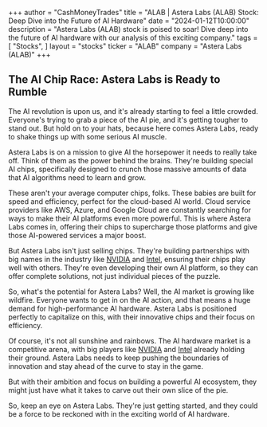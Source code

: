 +++
author = "CashMoneyTrades"
title = "ALAB |  Astera Labs (ALAB) Stock: Deep Dive into the Future of AI Hardware"
date = "2024-01-12T10:00:00"
description = "Astera Labs (ALAB) stock is poised to soar! Dive deep into the future of AI hardware with our analysis of this exciting company."
tags = [
"Stocks",
]
layout = "stocks"
ticker = "ALAB"
company = "Astera Labs (ALAB)"
+++
        


## The AI Chip Race: Astera Labs is Ready to Rumble

The AI revolution is upon us, and it's already starting to feel a little crowded. Everyone's trying to grab a piece of the AI pie, and it's getting tougher to stand out. But hold on to your hats, because here comes Astera Labs, ready to shake things up with some serious AI muscle.

Astera Labs is on a mission to give AI the horsepower it needs to really take off. Think of them as the power behind the brains. They're building special AI chips, specifically designed to crunch those massive amounts of data that AI algorithms need to learn and grow. 

These aren't your average computer chips, folks. These babies are built for speed and efficiency, perfect for the cloud-based AI world. Cloud service providers like AWS, Azure, and Google Cloud are constantly searching for ways to make their AI platforms even more powerful. This is where Astera Labs comes in, offering their chips to supercharge those platforms and give those AI-powered services a major boost.

But Astera Labs isn't just selling chips. They're building partnerships with big names in the industry like [NVIDIA](/stocks/nvda/) and [Intel](/stocks/intc/), ensuring their chips play well with others. They're even developing their own AI platform, so they can offer complete solutions, not just individual pieces of the puzzle. 

So, what's the potential for Astera Labs? Well, the AI market is growing like wildfire. Everyone wants to get in on the AI action, and that means a huge demand for high-performance AI hardware. Astera Labs is positioned perfectly to capitalize on this, with their innovative chips and their focus on efficiency. 

Of course, it's not all sunshine and rainbows. The AI hardware market is a competitive arena, with big players like [NVIDIA](/stocks/nvda/) and [Intel](/stocks/intc/) already holding their ground. Astera Labs needs to keep pushing the boundaries of innovation and stay ahead of the curve to stay in the game. 

But with their ambition and focus on building a powerful AI ecosystem, they might just have what it takes to carve out their own slice of the pie. 

So, keep an eye on Astera Labs. They're just getting started, and they could be a force to be reckoned with in the exciting world of AI hardware. 

        